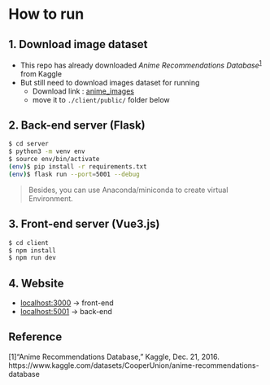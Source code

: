 # How to run  
## 1. Download image dataset
- This repo has already downloaded *Anime Recommendations Database*<sup><a href="#ref1">1</a></sup> from Kaggle
- But still need to download images dataset for running
    - Download link : [anime_images](https://drive.google.com/file/d/1m_zUt278LqlSNLmq9QsRo_jYgQmikmh9/view?usp=sharing)
    - move it to `./client/public/` folder below
## 2. Back-end server (Flask)
```bash
$ cd server
$ python3 -m venv env
$ source env/bin/activate
(env)$ pip install -r requirements.txt
(env)$ flask run --port=5001 --debug
```
> Besides, you can use Anaconda/miniconda to create virtual Environment.
## 3. Front-end server (Vue3.js)
```bash
$ cd client
$ npm install
$ npm run dev
```
## 4. Website
- [localhost:3000](localhost:3000) -> front-end
- [localhost:5001](localhost:5001) -> back-end
## Reference
<p id="ref1">[1]“Anime Recommendations Database,” Kaggle, Dec. 21, 2016. https://www.kaggle.com/datasets/CooperUnion/anime-recommendations-database</p>